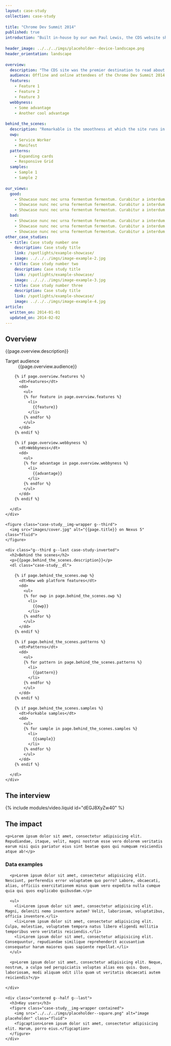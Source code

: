 ```yaml
---
layout: case-study
collection: case-study

title: "Chrome Dev Summit 2014"
published: true
introduction: "Built in-house by our own Paul Lewis, the CDS website showed how to build a great mobile web experience for conference visitors."

header_image: ../../../imgs/placeholder--device-landscape.png
header_orientation: landscape

overview:
  description: "The CDS site was the premier destination to read about all things Chrome Dev Summit, a two-day developer event about Chrome in 2014. It was used by attendees to get infos about the schedule, signup and more."
  audience: Offline and online attendees of the Chrome Dev Summit 2014.
  features:
    - Feature 1
    - Feature 2
    - Feature 3
  webbyness:
    - Some advantage
    - Another cool advantage

behind_the_scenes:
  description: "Remarkable is the smoothness at which the site runs in various mobile browsers. It's utilizing the layout and paint cycles of the browser in the best way possible."
  owp:
    - Service Worker
    - Manifest
  patterns:
    - Expanding cards
    - Responsive Grid
  samples:
    - Sample 1
    - Sample 2

our_views:
  good:
    - Showcase nunc nec urna fermentum fermentum. Curabitur a interdum lacus.
    - Showcase nunc nec urna fermentum fermentum. Curabitur a interdum lacus.
    - Showcase nunc nec urna fermentum fermentum. Curabitur a interdum lacus.
  bad:
    - Showcase nunc nec urna fermentum fermentum. Curabitur a interdum lacus.
    - Showcase nunc nec urna fermentum fermentum. Curabitur a interdum lacus.
    - Showcase nunc nec urna fermentum fermentum. Curabitur a interdum lacus.
other_case_studies:
  - title: Case study number one
    description: Case study title
    link: /spotlights/example-showcase/
    image: ../../../imgs/image-example-2.jpg
  - title: Case study number two
    description: Case study title
    link: /spotlights/example-showcase/
    image: ../../../imgs/image-example-3.jpg
  - title: Case study number three
    description: Case study title
    link: /spotlights/example-showcase/
    image: ../../../imgs/image-example-4.jpg
article:
  written_on: 2014-01-01
  updated_on: 2014-02-02
---
```


<div class="case-study-wrapper">
  <div class="container clear">
    <div class="g--third">
      <h2>Overview</h2>
      <p>{{page.overview.description}}</p>
      <dl class="case-study__dl">
        <dt>Target audience</dt>
        <dd>{{page.overview.audience}}</dd>

        {% if page.overview.features %}
          <dt>Features</dt>
          <dd>
            <ul>
            {% for feature in page.overview.features %}
              <li>
                {{feature}}
              </li>
            {% endfor %}
            </ul>
          </dd> 
        {% endif %}

        {% if page.overview.webbyness %}
          <dt>Webbyness</dt>
          <dd>
            <ul>
            {% for advantage in page.overview.webbyness %}
              <li>
                {{advantage}}
              </li>
            {% endfor %}
            </ul>
          </dd> 
        {% endif %}

      </dl>
    </div>

    <figure class="case-study__img-wrapper g--third">
      <img src="images/cover.jpg" alt="{{page.title}} on Nexus 5" class="fluid">
    </figure>

    <div class="g--third g--last case-study-inverted">
      <h2>Behind the scenes</h2>
      <p>{{page.behind_the_scenes.description}}</p>
      <dl class="case-study__dl">

        {% if page.behind_the_scenes.owp %}
          <dt>New web platform features</dt>
          <dd>
            <ul>
            {% for owp in page.behind_the_scenes.owp %}
              <li>
                {{owp}}
              </li>
            {% endfor %}
            </ul>
          </dd> 
        {% endif %}

        {% if page.behind_the_scenes.patterns %}
          <dt>Patterns</dt>
          <dd>
            <ul>
            {% for pattern in page.behind_the_scenes.patterns %}
              <li>
                {{pattern}}
              </li>
            {% endfor %}
            </ul>
          </dd> 
        {% endif %}

        {% if page.behind_the_scenes.samples %}
          <dt>Forkable samples</dt>
          <dd>
            <ul>
            {% for sample in page.behind_the_scenes.samples %}
              <li>
                {{sample}}
              </li>
            {% endfor %}
            </ul>
          </dd> 
        {% endif %}

      </dl>
    </div>

  </div>
</div>

<div class="container clear">

  <div class="content">
  <h2>The interview</h2>
  {% include modules/video.liquid id="dEGJ8XyZw40" %}
  </div>

  <div class="content">
    <h2>The impact</h2>

    <p>Lorem ipsum dolor sit amet, consectetur adipisicing elit. Repudiandae, itaque, velit, magni nostrum esse vero dolorem veritatis earum nisi quis pariatur eius sint beatae quos qui numquam reiciendis atque ab!</p>
  </div>

  <div class="spotlight-content clear">
    <div class="indented-medium g--half">
      <h3>Data examples</h3>

      <p>Lorem ipsum dolor sit amet, consectetur adipisicing elit. Nesciunt, perferendis error voluptatem quo porro? Labore, obcaecati, alias, officiis exercitationem minus quam vero expedita nulla cumque quia qui quos explicabo quibusdam.</p>

      <ul>
        <li>Lorem ipsum dolor sit amet, consectetur adipisicing elit. Magni, deleniti nemo inventore autem? Velit, laboriosam, voluptatibus, officia inventore.</li>
        <li>Lorem ipsum dolor sit amet, consectetur adipisicing elit. Culpa, molestiae, voluptatem tempora natus libero eligendi mollitia temporibus vero veritatis reiciendis.</li>
        <li>Lorem ipsum dolor sit amet, consectetur adipisicing elit. Consequuntur, repudiandae similique reprehenderit accusantium consequatur harum maiores quas sapiente repellat.</li>
      </ul>

      <p>Lorem ipsum dolor sit amet, consectetur adipisicing elit. Neque, nostrum, a culpa sed perspiciatis voluptas alias eos quis. Quos, laboriosam, modi aliquam odit illo quam ut veritatis obcaecati autem reiciendis?</p>

    </div>

    <div class="centered g--half g--last">
      <h3>Key users</h3>
      <figure class="case-study__img-wrapper contained">
        <img src="../../../imgs/placeholder--square.png" alt="image placeholder" class="fluid">
        <figcaption>Lorem ipsum dolor sit amet, consectetur adipisicing elit. Harum, porro eius.</figcaption>
      </figure>
    </div>
  </div>

</div>